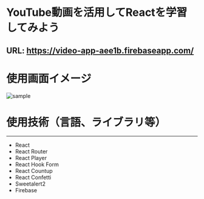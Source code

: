 # YouTube動画を活用してReactを学習してみよう

## URL: https://video-app-aee1b.firebaseapp.com/

# 使用画面イメージ
![sample](https://user-images.githubusercontent.com/61864641/102328402-5fe94980-3fca-11eb-8d64-86e2c3de3eab.gif)


# 使用技術（言語、ライブラリ等）

***

* React
* React Router
* React Player
* React Hook Form
* React Countup
* React Confetti
* Sweetalert2
* Firebase




